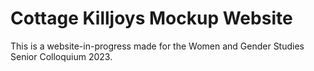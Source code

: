 # Cottage Killjoys Mockup Website

This is a website-in-progress made for the Women and Gender Studies Senior Colloquium 2023.